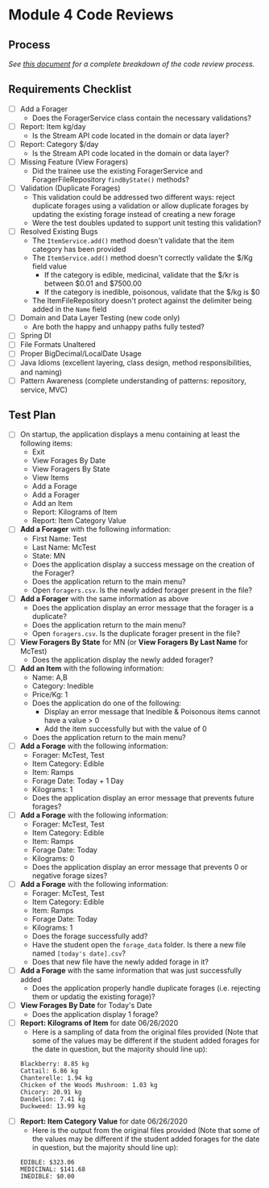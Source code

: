 
# Module 4 Code Reviews

## Process

_See [this document](../misc/code-reviews.md) for a complete breakdown of the code review process._

## Requirements Checklist

* [ ] Add a Forager
  * Does the ForagerService class contain the necessary validations?
* [ ] Report: Item kg/day
  * Is the Stream API code located in the domain or data layer?
* [ ] Report: Category $/day
  * Is the Stream API code located in the domain or data layer?
* [ ] Missing Feature (View Foragers)
  * Did the trainee use the existing ForagerService and ForagerFileRepository `findByState()` methods?
* [ ] Validation (Duplicate Forages)
  * This validation could be addressed two different ways: reject duplicate forages using a validation or allow duplicate forages by updating the existing forage instead of creating a new forage
  * Were the test doubles updated to support unit testing this validation?
* [ ] Resolved Existing Bugs
  * The `ItemService.add()` method doesn't validate that the item category has been provided
  * The `ItemService.add()` method doesn't correctly validate the $/Kg field value
    * If the category is edible, medicinal, validate that the $/kr is between $0.01 and $7500.00
    * If the category is inedible, poisonous, validate that the $/kg is $0
  * The ItemFileRepository doesn't protect against the delimiter being added in the `Name` field
* [ ] Domain and Data Layer Testing (new code only)
  * Are both the happy and unhappy paths fully tested?
* [ ] Spring DI
* [ ] File Formats Unaltered
* [ ] Proper BigDecimal/LocalDate Usage
* [ ] Java Idioms (excellent layering, class design, method responsibilities, and naming)
* [ ] Pattern Awareness (complete understanding of patterns: repository, service, MVC)

## Test Plan

* [ ] On startup, the application displays a menu containing at least the following items:
  * Exit
  * View Forages By Date
  * View Foragers By State
  * View Items
  * Add a Forage
  * Add a Forager
  * Add an Item
  * Report: Kilograms of Item
  * Report: Item Category Value
* [ ] **Add a Forager** with the following information:
  * First Name: Test
  * Last Name: McTest
  * State: MN
  * Does the application display a success message on the creation of the Forager?
  * Does the application return to the main menu?
  * Open `foragers.csv`. Is the newly added forager present in the file? 
* [ ] **Add a Forager** with the same information as above
  * Does the application display an error message that the forager is a duplicate?
  * Does the application return to the main menu?
  * Open `foragers.csv`. Is the duplicate forager present in the file?
* [ ] **View Foragers By State** for MN (or **View Foragers By Last Name** for McTest)
  * Does the application display the newly added forager?
* [ ] **Add an Item** with the following information:
  * Name: A,B
  * Category: Inedible
  * Price/Kg: 1
  * Does the application do one of the following:
    * Display an error message that Inedible & Poisonous items cannot have a value > 0
    * Add the item successfully but with the value of 0
  * Does the application return to the main menu?
* [ ] **Add a Forage** with the following information:
  * Forager: McTest, Test
  * Item Category: Edible
  * Item: Ramps
  * Forage Date: Today + 1 Day
  * Kilograms: 1
  * Does the application display an error message that prevents future forages?
* [ ] **Add a Forage** with the following information:
  * Forager: McTest, Test
  * Item Category: Edible
  * Item: Ramps
  * Forage Date: Today
  * Kilograms: 0
  * Does the application display an error message that prevents 0 or negative forage sizes?
* [ ] **Add a Forage** with the following information:
  * Forager: McTest, Test
  * Item Category: Edible
  * Item: Ramps
  * Forage Date: Today
  * Kilograms: 1
  * Does the forage successfully add?
  * Have the student open the `forage_data` folder. Is there a new file named `[today's date].csv`?
  * Does that new file have the newly added forage in it?
* [ ] **Add a Forage** with the same information that was just successfully added
  * Does the application properly handle duplicate forages (i.e. rejecting them or updatig the existing forage)?
* [ ] **View Forages By Date** for Today's Date
  * Does the application display 1 forage?
* [ ] **Report: Kilograms of Item** for date 06/26/2020
  * Here is a sampling of data from the original files provided (Note that some of the values may be different if the student added forages for the date in question, but the majority should line up):
  ```
  Blackberry: 8.85 kg
  Cattail: 6.86 kg
  Chanterelle: 1.94 kg
  Chicken of the Woods Mushroom: 1.03 kg
  Chicory: 20.91 kg
  Dandelion: 7.41 kg
  Duckweed: 13.99 kg
  ```
* [ ] **Report: Item Category Value** for date 06/26/2020
  * Here is the output from the original files provided (Note that some of the values may be different if the student added forages for the date in question, but the majority should line up):
  ```
  EDIBLE: $323.06
  MEDICINAL: $141.68
  INEDIBLE: $0.00
  ```